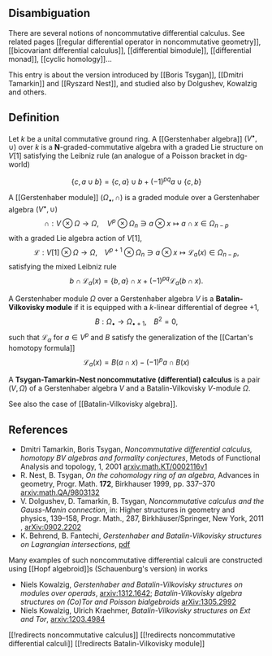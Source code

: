 ## Disambiguation

There are several notions of noncommutative differential calculus. See related pages [[regular differential operator in noncommutative geometry]], 
[[bicovariant differential calculus]], [[differential bimodule]], [[differential monad]], [[cyclic homology]]...

This entry is about the version introduced by [[Boris Tsygan]], [[Dmitri Tamarkin]] and [[Ryszard Nest]], and studied also by Dolgushev, Kowalzig and others. 

## Definition

Let $k$ be a unital commutative ground ring. A
[[Gerstenhaber algebra]] $(V^\bullet,\cup)$ 
over $k$ is a 
$\mathbf{N}$-graded-commutative algebra 
with a graded Lie structure on $V[1]$ 
satisfying the Leibniz rule
(an analogue of a Poisson bracket in dg-world)

$$
\{ c, a\cup b\} = \{c, a\}\cup b + 
(-1)^{p q} a \cup \{ c, b\}
$$

A [[Gerstenhaber module]] $(\Omega_\bullet,\cap)$ is a
graded module over a Gerstenhaber algebra $(V^\bullet,\cup)$ 
$$
\cap : V\otimes \Omega\to\Omega,\,\,\,\,\,\,\,
V^p\otimes\Omega_n\ni a\otimes x \mapsto a\cap x
\in\Omega_{n-p}
$$
with a graded Lie algebra action of $V[1]$,
$$
\mathcal{L} : V[1]\otimes\Omega\to\Omega,\,\,\,\,\,\,
V^{p+1}\otimes\Omega_n\ni a\otimes x \mapsto \mathcal{L}_a(x)
\in\Omega_{n-p},
$$
satisfying the mixed Leibniz rule
$$
b \cap \mathcal{L}_a(x) = \{ b, a\}\cap x +
(-1)^{p q} \mathcal{L}_a(b\cap x).
$$

A Gerstenhaber module $\Omega$ over a Gerstenhaber
algebra $V$ is a __Batalin-Vilkovisky module__ 
if it is equipped with a $k$-linear differential
of degree +1,
$$
B : \Omega_\bullet\to\Omega_{\bullet+1},\,\,\,\,\,\,B^2 = 0,
$$
such that $\mathcal{L}_\alpha$ for $a\in V^p$ and $B$ satisfy the generalization of the [[Cartan's homotopy formula]]
$$
\mathcal{L}_a(x) = B(a\cap x) - (-1)^p a\cap B(x)
$$

A __Tsygan-Tamarkin-Nest noncommutative (differential) calculus__ is a pair $(V, \Omega)$ 
of a Gerstenhaber algebra $V$
and a Batalin-Vilkovisky $V$-module $\Omega$.

See also the case of [[Batalin-Vilkovisky algebra]]. 

## References

* Dmitri Tamarkin, Boris Tsygan, _Noncommutative differential calculus, homotopy BV algebras and formality conjectures_, Metods of Functional Analysis and topology, 1, 2001 [arxiv:math.KT/0002116v1](http://arxiv.org/abs/math/0002116v1)
* R. Nest, B. Tsygan, _On the cohomology ring of an algebra_, Advances in geometry, Progr. Math. __172__, Birkhauser 1999, pp. 337–370 [arxiv:math.QA/9803132](http://arxiv.org/abs/math/9803132)
* V. Dolgushev, D. Tamarkin, B. Tsygan, _Noncommutative calculus and the Gauss-Manin connection_, in: Higher structures in geometry and physics, 139–158, Progr. Math., 287, Birkhäuser/Springer, New York, 2011 , [arXiv:0902.2202](http://arxiv.org/abs/0902.2202)
* K. Behrend, B. Fantechi, _Gerstenhaber and Batalin-Vilkovisky structures on Lagrangian intersections_,
[pdf](https://www.math.ubc.ca/~behrend/GeBaViLa.pdf)

Many examples of such noncommutative differential calculi are constructed using [[Hopf algebroid]]s 
(Schauenburg's version) in works

* Niels Kowalzig, _Gerstenhaber and Batalin-Vilkovisky structures on modules over operads_, [arxiv:1312.1642](http://arxiv.org/abs/1312.1642);
_Batalin-Vilkovisky algebra structures on (Co)Tor and Poisson bialgebroids_ [arXiv:1305.2992](http://arxiv.org/abs/1305.2992)
* Niels Kowalzig, Ulrich Kraehmer, _Batalin-Vilkovisky structures on Ext and Tor_,  [arxiv:1203.4984](http://arxiv.org/abs/1203.4984)

[[!redirects noncommutative calculus]]
[[!redirects noncommutative differential calculi]]
[[!redirects Batalin-Vilkovisky module]]